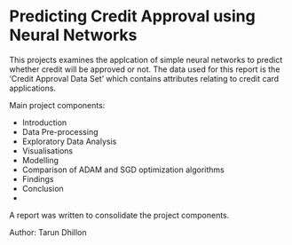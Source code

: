 # Predicting Credit Approval using Neural Networks

This projects examines the applcation of simple neural networks to predict whether credit will be approved or not. The data used for this report is the ‘Credit Approval Data Set’ which contains attributes relating to credit card applications.

Main project components:

* Introduction
* Data Pre-processing
* Exploratory Data Analysis
* Visualisations
* Modelling
* Comparison of ADAM and SGD optimization algorithms
* Findings
* Conclusion
* 
A report was written to consolidate the project components.

Author: Tarun Dhillon
